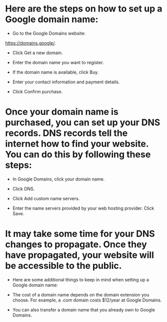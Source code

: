 # Here are the steps on how to set up a Google domain name:

- Go to the Google Domains website:
  
https://domains.google/.

- Click Get a new domain.

- Enter the domain name you want to register.

- If the domain name is available, click Buy.

- Enter your contact information and payment details.

- Click Confirm purchase.

# Once your domain name is purchased, you can set up your DNS records. DNS records tell the internet how to find your website. You can do this by following these steps:

- In Google Domains, click your domain name.

- Click DNS.

- Click Add custom name servers.

- Enter the name servers provided by your web hosting provider.
 Click Save.

# It may take some time for your DNS changes to propagate. Once they have propagated, your website will be accessible to the public.

- Here are some additional things to keep in mind when setting up a Google domain name:

- The cost of a domain name depends on the domain extension you choose. For example, a .com domain costs $12/year at Google Domains.

- You can also transfer a domain name that you already own to Google Domains.
